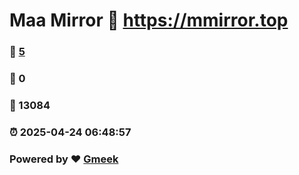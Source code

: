 # Maa Mirror :link: https://mmirror.top 
### :page_facing_up: [5](https://mmirror.top/tag.html) 
### :speech_balloon: 0 
### :hibiscus: 13084 
### :alarm_clock: 2025-04-24 06:48:57 
### Powered by :heart: [Gmeek](https://github.com/Meekdai/Gmeek)
